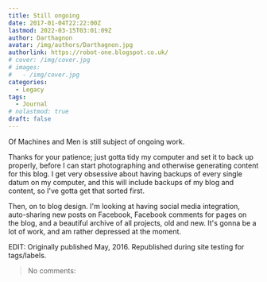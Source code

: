 ```yaml
---
title: Still ongoing
date: 2017-01-04T22:22:00Z
lastmod: 2022-03-15T03:01:09Z
author: Darthagnon
avatar: /img/authors/Darthagnon.jpg
authorlink: https://robot-one.blogspot.co.uk/
# cover: /img/cover.jpg
# images:
#   - /img/cover.jpg
categories:
  - Legacy
tags:
  - Journal
# nolastmod: true
draft: false
---
```


Of Machines and Men is still subject of ongoing work.

<!--more-->

Thanks for your patience; just gotta tidy my computer and set it to back up properly, before I can start photographing and otherwise generating content for this blog. I get very obsessive about having backups of every single datum on my computer, and this will include backups of my blog and content, so I've gotta get that sorted first.

Then, on to blog design. I'm looking at having social media integration, auto-sharing new posts on Facebook, Facebook comments for pages on the blog, and a beautiful archive of all projects, old and new. It's gonna be a lot of work, and am rather depressed at the moment.

EDIT: Originally published May, 2016. Republished during site testing for tags/labels.

> No comments: 
